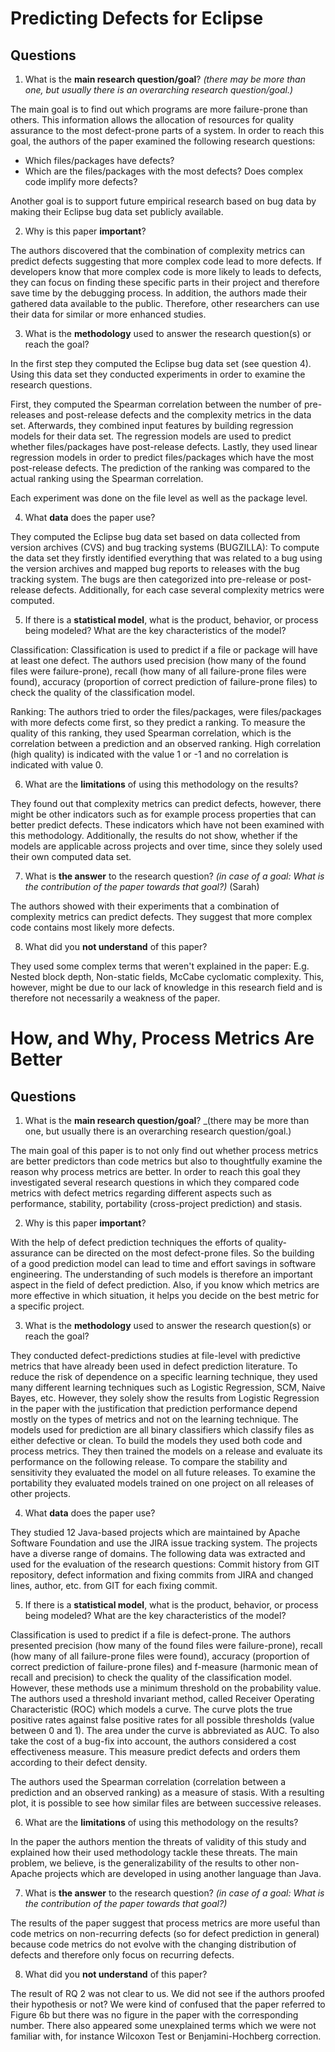 # Predicting Defects for Eclipse

## Questions

1. What is the **main research question/goal**? _(there may be more than one, but usually there is an overarching research question/goal.)_ 

The main goal is to find out which programs are more failure-prone than others. This information allows the allocation of resources for quality assurance to the most defect-prone parts of a system. 
In order to reach this goal, the authors of the paper examined the following research questions:
* Which files/packages have defects? 
* Which are the files/packages with the most defects? Does complex code implify more defects?

Another goal is to support future empirical research based on bug data by making their Eclipse bug data set publicly available.

2. Why is this paper **important**? 

The authors discovered that the combination of complexity metrics can predict defects suggesting that more complex code lead to more defects. If developers know that more complex code is more likely to leads to defects, they can focus on finding these specific parts in their project and therefore save time by the debugging process. In addition, the authors made their gathered data available to the public. Therefore, other researchers can use their data for similar or more enhanced studies. 

3. What is the **methodology** used to answer the research question(s) or reach the goal? 

In the first step they computed the Eclipse bug data set (see question 4). Using this data set they conducted experiments in order to examine the research questions. 

First, they computed the Spearman correlation between the number of pre-releases and post-release defects and the complexity metrics in the data set. Afterwards, they combined input features by building regression models for their data set. The regression models are used to predict whether files/packages have post-release defects. Lastly, they used linear regression models in order to predict files/packages which have the most post-release defects. The prediction of the ranking was compared to the actual ranking using the Spearman correlation.

Each experiment was done on the file level as well as the package level.

4. What **data** does the paper use? 

They computed the Eclipse bug data set based on data collected from version archives (CVS) and bug tracking systems (BUGZILLA): 
To compute the data set they firstly identified everything that was related to a bug using the version archives and mapped bug reports to releases with the bug tracking system. The bugs are then categorized into pre-release or post-release defects.
Additionally, for each case several complexity metrics were computed.

5. If there is a **statistical model**, what is the product, behavior, or process being modeled? What are the key characteristics of the model? 

Classification: Classification is used to predict if a file or package will have at least one defect. The authors used precision (how many of the found files were failure-prone), recall (how many of all failure-prone files were found), accuracy (proportion of correct prediction of failure-prone files) to check the quality of the classification model. 

Ranking: The authors tried to order the files/packages, were files/packages with more defects come first, so they predict a ranking. To measure the quality of this ranking, they used Spearman correlation, which is the correlation between a prediction and an observed ranking. High correlation (high quality) is indicated with the value 1 or -1 and no correlation is indicated with value 0.

6. What are the **limitations** of using this methodology on the results? 

They found out that complexity metrics can predict defects, however, there might be other indicators such as for example process properties that can better predict defects. These indicators which have not been examined with this methodology. Additionally, the results do not show, whether if the models are applicable across projects and over time, since they solely used their own computed data set.

7. What is **the answer** to the research question? _(in case of a goal: What is the contribution of the paper towards that goal?)_ (Sarah)

The authors showed with their experiments that a combination of complexity metrics can predict defects. They suggest that more complex code contains most likely more defects.

8. What did you **not understand** of this paper?

They used some complex terms that weren't explained in the paper: E.g. Nested block depth, Non-static fields, McCabe cyclomatic complexity. This, however, might be due to our lack of knowledge in this research field and is therefore not necessarily a weakness of the paper.


# How, and Why, Process Metrics Are Better

## Questions

1. What is the **main research question/goal**? _(there may be more than one, but usually there is an overarching research question/goal.) 

The main goal of this paper is to not only find out whether process metrics are better predictors than code metrics but also to thoughtfully examine the reason why process metrics are better. In order to reach this goal they investigated several research questions in which they compared code metrics with defect metrics regarding different aspects such as performance, stability, portability (cross-project prediction) and stasis.


2. Why is this paper **important**? 

With the help of defect prediction techniques the efforts of quality-assurance can be directed on the most defect-prone files. So the building of a good prediction model can lead to time and effort savings in software engineering. The understanding of such models is therefore an important aspect in the field of defect prediction. Also, if you know which metrics are more effective in which situation, it helps you decide on the best metric for a specific project.

3. What is the **methodology** used to answer the research question(s) or reach the goal? 

They conducted defect-predictions studies at file-level with predictive metrics that have already been used in defect prediction literature. To reduce the risk of dependence on a specific learning technique, they used many different learning techniques such as Logistic Regression, SCM, Naive Bayes, etc. However, they solely show the results from Logistic Regression in the paper with the justification that prediction performance depend mostly on the types of metrics and not on the learning technique.
The models used for prediction are all binary classifiers which classify files as either defective or clean.
To build the models they used both code and process metrics. They then trained the models on a release and evaluate its performance on the following release. To compare the stability and sensitivity they evaluated the model on all future releases. To examine the portability they evaluated models trained on one project on all releases of other projects.

4. What **data** does the paper use? 

They studied 12 Java-based projects which are maintained by Apache Software Foundation and use the JIRA issue tracking system. The projects have a diverse range of domains. The following data was extracted and used for the evaluation of the research questions: Commit history from GIT repository, defect information and fixing commits from JIRA and changed lines, author, etc. from GIT for each fixing commit.

5. If there is a **statistical model**, what is the product, behavior, or process being modeled? What are the key characteristics of the model? 

Classification is used to predict if a file is defect-prone. The authors presented precision (how many of the found files were failure-prone), recall (how many of all failure-prone files were found), accuracy (proportion of correct prediction of failure-prone files) and f-measure (harmonic mean of recall and precision) to check the quality of the classification model. However, these methods use a minimum threshold on the probability value. The authors used a threshold invariant method, called Receiver Operating Characteristic (ROC) which models a curve. The curve plots the true positive rates against false positive rates for all possible thresholds (value between 0 and 1). The area under the curve  is abbreviated as AUC. To also take the cost of a bug-fix into account, the authors considered a cost effectiveness measure. This measure predict defects and orders them according to their defect density.

The authors used the Spearman correlation (correlation between a prediction and an observed ranking) as a measure of stasis. With a resulting plot, it is possible to see how similar files are between successive releases.

6. What are the **limitations** of using this methodology on the results? 

In the paper the authors mention the threats of validity of this study and explained how their used methodology tackle these threats. The main problem, we believe, is the generalizability of the results to other non-Apache projects which are developed in using another language than Java.

7. What is **the answer** to the research question? _(in case of a goal: What is the contribution of the paper towards that goal?)_

The results of the paper suggest that process metrics are more useful than code metrics on non-recurring defects (so for defect prediction in general) because code metrics do not evolve with the changing distribution of defects and therefore only focus on recurring defects.

8. What did you **not understand** of this paper? 

The result of RQ 2 was not clear to us. We did not see if the authors proofed their hypothesis or not? We were kind of confused that the paper referred to Figure 6b but there was no figure in the paper with the corresponding number. There also appeared some unexplained terms which we were not familiar with, for instance Wilcoxon Test or Benjamini-Hochberg correction.
